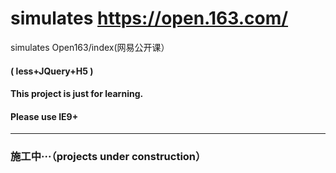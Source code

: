 # simulates https://open.163.com/
 simulates Open163/index(网易公开课）

#### ( less+JQuery+H5 )
#### This project is just for learning.
#### Please use IE9+
------
### 施工中···（projects under construction）
